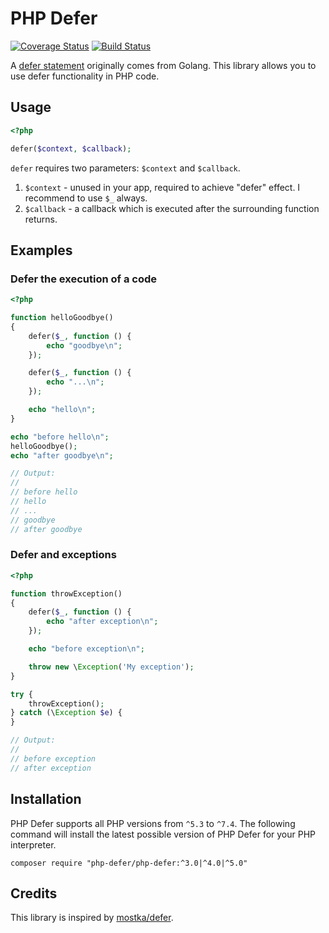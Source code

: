 # PHP Defer

[![Coverage Status](https://coveralls.io/repos/github/php-defer/php-defer/badge.svg?branch=master)](https://coveralls.io/github/php-defer/php-defer?branch=master)
[![Build Status](https://travis-ci.org/php-defer/php-defer.svg?branch=master)](https://travis-ci.org/php-defer/php-defer)

A [defer statement](https://blog.golang.org/defer-panic-and-recover) originally comes from Golang. This library allows you to use defer functionality in PHP code.

## Usage

```php
<?php

defer($context, $callback);
```

`defer` requires two parameters: `$context` and `$callback`.

1. `$context` - unused in your app, required to achieve "defer" effect. I recommend to use `$_` always.
2. `$callback` - a callback which is executed after the surrounding function returns.

## Examples

### Defer the execution of a code

```php
<?php

function helloGoodbye()
{
    defer($_, function () {
        echo "goodbye\n";
    });

    defer($_, function () {
        echo "...\n";
    });

    echo "hello\n";
}

echo "before hello\n";
helloGoodbye();
echo "after goodbye\n";

// Output:
//
// before hello
// hello
// ...
// goodbye
// after goodbye
```

### Defer and exceptions

```php
<?php

function throwException()
{
    defer($_, function () {
        echo "after exception\n";
    });

    echo "before exception\n";

    throw new \Exception('My exception');
}

try {
    throwException();
} catch (\Exception $e) {
}

// Output:
//
// before exception
// after exception
```

## Installation

PHP Defer supports all PHP versions from `^5.3` to `^7.4`.
The following command will install the latest possible version of PHP Defer for your PHP interpreter.

```
composer require "php-defer/php-defer:^3.0|^4.0|^5.0"
```

## Credits

This library is inspired by [mostka/defer](https://github.com/tito10047/php-defer).
